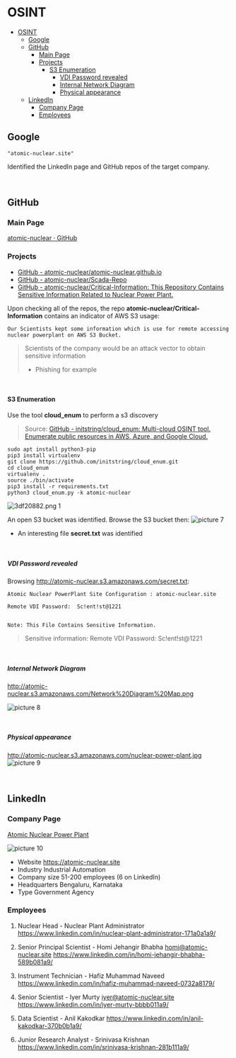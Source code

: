 # OSINT

<!-- toc -->

- [OSINT](#osint)
  - [Google](#google)
  - [GitHub](#github)
    - [Main Page](#main-page)
    - [Projects](#projects)
      - [S3 Enumeration](#s3-enumeration)
        - [VDI Password revealed](#vdi-password-revealed)
        - [Internal Network Diagram](#internal-network-diagram)
        - [Physical appearance](#physical-appearance)
  - [LinkedIn](#linkedin)
    - [Company Page](#company-page)
    - [Employees](#employees)

<!-- tocstop -->

## Google

```
"atomic-nuclear.site"
```

Identified the LinkedIn page and GitHub repos of the target company.

<br/>

## GitHub

### Main Page
[atomic-nuclear · GitHub](https://github.com/atomic-nuclear)

### Projects
- [GitHub - atomic-nuclear/atomic-nuclear.github.io](https://github.com/atomic-nuclear/atomic-nuclear.github.io)
- [GitHub - atomic-nuclear/Scada-Repo](https://github.com/atomic-nuclear/Scada-Repo)
- [GitHub - atomic-nuclear/Critical-Information: This Repository Contains Sensitive Information Related to Nuclear Power Plant.](https://github.com/atomic-nuclear/Critical-Information)

Upon checking all of the repos, the repo **atomic-nuclear/Critical-Information** contains an indicator of AWS S3 usage:

```
Our Scientists kept some information which is use for remote accessing nuclear powerplant on AWS S3 Bucket. 
```

> Scientists of the company would be an attack vector to obtain sensitive information
> - Phishing for example

<br/>

#### S3 Enumeration
Use the tool **cloud_enum** to perform a s3 discovery
> Source:
> [GitHub - initstring/cloud_enum: Multi-cloud OSINT tool. Enumerate public resources in AWS, Azure, and Google Cloud.](https://github.com/initstring/cloud_enum)

```
sudo apt install python3-pip
pip3 install virtualenv
git clone https://github.com/initstring/cloud_enum.git
cd cloud_enum
virtualenv .
source ./bin/activate
pip3 install -r requirements.txt
python3 cloud_enum.py -k atomic-nuclear
```

![![3df20882.png](:storage\bfadda61-bf3e-4aa7-8cd3-c8c4a9af959d\3df20882.png)
 1](images/9d5fd29c61254fb9707d393ef0c2793b55eb58f07bb72d03c9d7a3056a98393a.png)  

An open S3 bucket was identified. Browse the S3 bucket then:
![picture 7](images/7e9f9e9848bfdf765f3f60b3a330d299291c986944353ceb2b9c70e824ed18ce.png)  


- An interesting file **secret.txt** was identified

<br/>

##### VDI Password revealed

Browsing <http://atomic-nuclear.s3.amazonaws.com/secret.txt>:
```
Atomic Nuclear PowerPlant Site Configuration : atomic-nuclear.site

Remote VDI Password:  Sc!ent!st@1221  


Note: This File Contains Sensitive Information. 
```

> Sensitive information:
> Remote VDI Password:  Sc!ent!st@1221

<br/>

##### Internal Network Diagram
<http://atomic-nuclear.s3.amazonaws.com/Network%20Diagram%20Map.png>

![picture 8](images/5d8634df0a633a0d7aa5fb68d4b70df15a1c4d831e50f4ca448917f886df1cc8.png)  


<br/>

##### Physical appearance
<http://atomic-nuclear.s3.amazonaws.com/nuclear-power-plant.jpg>
![picture 9](images/8f8c78e0f601379a0d7c3862793091213ab2d86b182c41cf4f1da69ce2f9ec42.png)  

<br/>

## LinkedIn

### Company Page

[Atomic Nuclear Power Plant ](https://in.linkedin.com/company/atomic-nuclear)

![picture 10](images/48581e1e954f54b7cf0a63f8cf055147c9d4451226a6f675e6207a27ab5ac1bf.png)  


* Website
  https://atomic-nuclear.site 
* Industry
  Industrial Automation 
* Company size
  51-200 employees (6 on LinkedIn) 
* Headquarters
  Bengaluru, Karnataka 
* Type
  Government Agency 

### Employees

1. Nuclear Head - Nuclear Plant Administrator
  <https://www.linkedin.com/in/nuclear-plant-administrator-171a0a1a9/>
  
2. Senior Principal Scientist - Homi Jehangir Bhabha
   homi@atomic-nuclear.site
   https://www.linkedin.com/in/homi-jehangir-bhabha-589b081a9/

3. Instrument Technician - Hafiz Muhammad Naveed
   https://www.linkedin.com/in/hafiz-muhammad-naveed-0732a8179/
   
4. Senior Scientist - Iyer Murty
   iyer@atomic-nuclear.site
   https://www.linkedin.com/in/iyer-murty-bbbb011a9/

5. Data Scientist - Anil Kakodkar
   https://www.linkedin.com/in/anil-kakodkar-370b0b1a9/

6. Junior Research Analyst - Srinivasa Krishnan
   https://www.linkedin.com/in/srinivasa-krishnan-281b111a9/